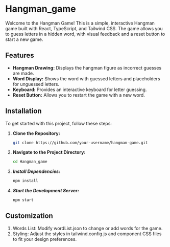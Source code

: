 # Hangman_game

Welcome to the Hangman Game! This is a simple, interactive Hangman game built with React, TypeScript, and Tailwind CSS. The game allows you to guess letters in a hidden word, with visual feedback and a reset button to start a new game.

## Features

- **Hangman Drawing:** Displays the hangman figure as incorrect guesses are made.
- **Word Display:** Shows the word with guessed letters and placeholders for unguessed letters.
- **Keyboard:** Provides an interactive keyboard for letter guessing.
- **Reset Button:** Allows you to restart the game with a new word.

## Installation

To get started with this project, follow these steps:

1. **Clone the Repository:**

   ```bash
   git clone https://github.com/your-username/hangman-game.git

2. **Navigate to the Project Directory:**
   ```bash
   cd Hangman_game
   
3. ***Install Dependencies:***
   ```bash
   npm install
4. ***Start the Development Server:***
   ```bash
   npm start

## Customization
1. Words List: Modify wordList.json to change or add words for the game.
2. Styling: Adjust the styles in tailwind.config.js and component CSS files to fit your design preferences.




